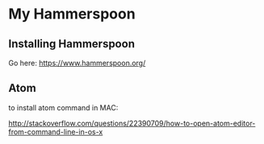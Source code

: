 # My Hammerspoon

## Installing Hammerspoon

Go here: https://www.hammerspoon.org/

## Atom

to install atom command in MAC:

http://stackoverflow.com/questions/22390709/how-to-open-atom-editor-from-command-line-in-os-x

